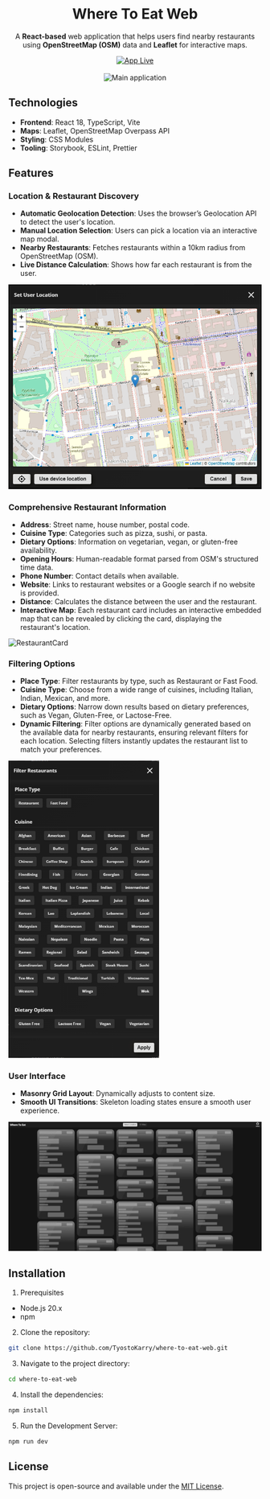 <h1 align="center"> Where To Eat Web </h1>

<p align="center">A <strong>React-based</strong> web application that helps users find nearby restaurants using <strong>OpenStreetMap (OSM)</strong> data and <strong>Leaflet</strong> for interactive maps.</p>

<div align="center">
  <a href="https://tyostokarry.github.io/where-to-eat-web/">
    <img src="https://img.shields.io/badge/APP LIVE-Visit Site-4e9af1?style=for-the-badge" alt="App Live" />
  </a>
</div>

</br>

<div align="center">
  <img src="/readme-images/full-application.gif" alt="Main application" />
</div>

## Technologies

- **Frontend**: React 18, TypeScript, Vite
- **Maps**: Leaflet, OpenStreetMap Overpass API
- **Styling**: CSS Modules
- **Tooling**: Storybook, ESLint, Prettier

## Features

### **Location & Restaurant Discovery**

- **Automatic Geolocation Detection**: Uses the browser’s Geolocation API to detect the user's location.
- **Manual Location Selection**: Users can pick a location via an interactive map modal.
- **Nearby Restaurants**: Fetches restaurants within a 10km radius from OpenStreetMap (OSM).
- **Live Distance Calculation**: Shows how far each restaurant is from the user.

<div align="center">
  <img src="/readme-images/user-location-map-modal.png" alt="UserLocationMapModal" />
</div>

### **Comprehensive Restaurant Information**

- **Address**: Street name, house number, postal code.
- **Cuisine Type**: Categories such as pizza, sushi, or pasta.
- **Dietary Options**: Information on vegetarian, vegan, or gluten-free availability.
- **Opening Hours**: Human-readable format parsed from OSM's structured time data.
- **Phone Number**: Contact details when available.
- **Website**: Links to restaurant websites or a Google search if no website is provided.
- **Distance**: Calculates the distance between the user and the restaurant.
- **Interactive Map**: Each restaurant card includes an interactive embedded map that can be revealed by clicking the card, displaying the restaurant's location.

<div align="left">
  <img src="/readme-images/restaurant-card.gif" alt="RestaurantCard" width="300" />
</div>

### **Filtering Options**

- **Place Type**: Filter restaurants by type, such as Restaurant or Fast Food.
- **Cuisine Type**: Choose from a wide range of cuisines, including Italian, Indian, Mexican, and more.
- **Dietary Options**: Narrow down results based on dietary preferences, such as Vegan, Gluten-Free, or Lactose-Free.
- **Dynamic Filtering**: Filter options are dynamically generated based on the available data for nearby restaurants, ensuring relevant filters for each location. Selecting filters instantly updates the restaurant list to match your preferences.

<div align="left">
  <img src="/readme-images/filter-modal.png" alt="FilterModal" width="300" />
</div>

### **User Interface**

- **Masonry Grid Layout**: Dynamically adjusts to content size.
- **Smooth UI Transitions**: Skeleton loading states ensure a smooth user experience.

<div align="center">
  <img src="/readme-images/skeleton-loader.gif" alt="Main application loading" />
</div>

## Installation

1. Prerequisites

- Node.js 20.x
- npm

2. Clone the repository:

```bash
git clone https://github.com/TyostoKarry/where-to-eat-web.git
```

3. Navigate to the project directory:

```bash
cd where-to-eat-web
```

4. Install the dependencies:

```bash
npm install
```

5. Run the Development Server:

```bash
npm run dev
```

## License

This project is open-source and available under the [MIT License](./LICENSE).

